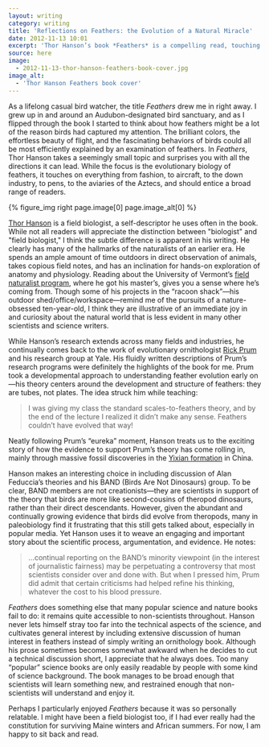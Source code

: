 ```yaml
---
layout: writing
category: writing
title: 'Reflections on Feathers: the Evolution of a Natural Miracle'
date: 2012-11-13 10:01
excerpt: 'Thor Hanson’s book *Feathers* is a compelling read, touching on the biology, history, and culture of feathers.'
source: here
image:
  - 2012-11-13-thor-hanson-feathers-book-cover.jpg
image_alt:
  - 'Thor Hanson Feathers book cover'
---
```


As a lifelong casual bird watcher, the title *Feathers* drew me in right away. I grew up in and around an Audubon-designated bird sanctuary, and as I flipped through the book I started to think about how feathers might be a lot of the reason birds had captured my attention. The brilliant colors, the effortless beauty of flight, and the fascinating behaviors of birds could all be most efficiently explained by an examination of feathers. In *Feathers*, Thor Hanson takes a seemingly small topic and surprises you with all the directions it can lead. While the focus is the evolutionary biology of feathers, it touches on everything from fashion, to aircraft, to the down industry, to pens, to the aviaries of the Aztecs, and should entice a broad range of readers.

{% figure_img right page.image[0] page.image_alt[0] %}

[Thor Hanson](http://thorhanson.net/About.html) is a field biologist, a self-descriptor he uses often in the book. While not all readers will appreciate the distinction between "biologist" and "field biologist," I think the subtle difference is apparent in his writing. He clearly has many of the hallmarks of the naturalists of an earlier era. He spends an ample amount of time outdoors in direct observation of animals, takes copious field notes, and has an inclination for hands-on exploration of anatomy and physiology. Reading about the University of Vermont’s [field naturalist program](http://www.uvm.edu/~fntrlst/), where he got his master’s, gives you a sense where he’s coming from. Though some of his projects in the “racoon shack”—his outdoor shed/office/workspace—remind me of the pursuits of a nature-obsessed ten-year-old, I think they are illustrative of an immediate joy in and curiosity about the natural world that is less evident in many other scientists and science writers.

While Hanson’s research extends across many fields and industries, he continually comes back to the work of evolutionary ornithologist [Rick Prum](http://www.yale.edu/eeb/prum/index.htm) and his research group at Yale. His fluidly written descriptions of Prum’s research programs were definitely the highlights of the book for me. Prum took a developmental approach to understanding feather evolution early on—his theory centers around the development and structure of feathers: they are tubes, not plates. The idea struck him while teaching:

>I was giving my class the standard scales-to-feathers theory, and by the end of the lecture I realized it didn’t make any sense. Feathers couldn’t have evolved that way!

Neatly following Prum’s “eureka” moment, Hanson treats us to the exciting story of how the evidence to support Prum’s theory has come rolling in, mainly through massive fossil discoveries in the [Yixian formation](http://en.wikipedia.org/wiki/Yixian_Formation) in China.

Hanson makes an interesting choice in including discussion of Alan Feduccia’s theories and his BAND (Birds Are Not Dinosaurs) group. To be clear, BAND members are not creationists—they are scientists in support of the theory that birds are more like second-cousins of theropod dinosaurs, rather than their direct descendants. However, given the abundant and continually growing evidence that birds did evolve from theropods, many in paleobiology find it frustrating that this still gets talked about, especially in popular media. Yet Hanson uses it to weave an engaging and important story about the scientific process, argumentation, and evidence. He notes:

>…continual reporting on the BAND’s minority viewpoint (in the interest of journalistic fairness) may be perpetuating a controversy that most scientists consider over and done with. But when I pressed him, Prum did admit that certain criticisms had helped refine his thinking, whatever the cost to his blood pressure.

*Feathers* does something else that many popular science and nature books fail to do: it remains quite accessible to non-scientists throughout. Hanson never lets himself stray too far into the technical aspects of the science, and cultivates general interest by including extensive discussion of human interest in feathers instead of simply writing an ornithology book. Although his prose sometimes becomes somewhat awkward when he decides to cut a technical discussion short, I appreciate that he always does. Too many “popular” science books are only easily readable by people with some kind of science background. The book manages to be broad enough that scientists will learn something new, and restrained enough that non-scientists will understand and enjoy it.

Perhaps I particularly enjoyed *Feathers* because it was so personally relatable. I might have been a field biologist too, if I had ever really had the constitution for surviving Maine winters and African summers. For now, I am happy to sit back and read.